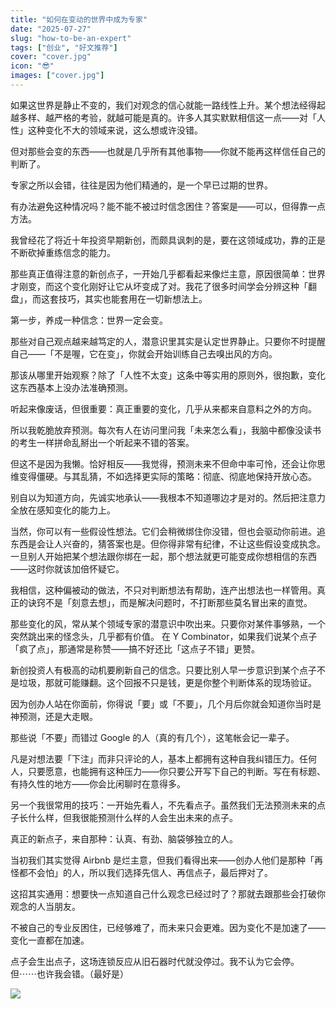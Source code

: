 ```yaml
---
title: "如何在变动的世界中成为专家"
date: "2025-07-27"
slug: "how-to-be-an-expert"
tags: ["创业", "好文推荐"]
cover: "cover.jpg"
icon: "😎"
images: ["cover.jpg"]
---
```

如果这世界是静止不变的，我们对观念的信心就能一路线性上升。某个想法经得起越多样、越严格的考验，就越可能是真的。许多人其实默默相信这一点——对「人性」这种变化不大的领域来说，这么想或许没错。



但对那些会变的东西——也就是几乎所有其他事物——你就不能再这样信任自己的判断了。



专家之所以会错，往往是因为他们精通的，是一个早已过期的世界。



有办法避免这种情况吗？能不能不被过时信念困住？答案是——可以，但得靠一点方法。



我曾经花了将近十年投资早期新创，而颇具讽刺的是，要在这领域成功，靠的正是不断砍掉重练信念的能力。



那些真正值得注意的新创点子，一开始几乎都看起来像烂主意，原因很简单：世界才刚变，而这个变化刚好让它从坏变成了对。我花了很多时间学会分辨这种「翻盘」，而这套技巧，其实也能套用在一切新想法上。



第一步，养成一种信念：世界一定会变。



那些对自己观点越来越笃定的人，潜意识里其实是认定世界静止。只要你不时提醒自己——「不是喔，它在变」，你就会开始训练自己去嗅出风的方向。



那该从哪里开始观察？除了「人性不太变」这条中等实用的原则外，很抱歉，变化这东西基本上没办法准确预测。



听起来像废话，但很重要：真正重要的变化，几乎从来都来自意料之外的方向。



所以我乾脆放弃预测。每次有人在访问里问我「未来怎么看」，我脑中都像没读书的考生一样拼命乱掰出一个听起来不错的答案。



但这不是因为我懒。恰好相反——我觉得，预测未来不但命中率可怜，还会让你思维变得僵硬。与其乱猜，不如选择更实际的策略：彻底、彻底地保持开放心态。



别自以为知道方向，先诚实地承认——我根本不知道哪边才是对的。然后把注意力全放在感知变化的能力上。



当然，你可以有一些假设性想法。它们会稍微绑住你没错，但也会驱动你前进。追东西是会让人兴奋的，猜答案也是。但你得非常有纪律，不让这些假设变成执念。
一旦别人开始把某个想法跟你绑在一起，那个想法就更可能变成你想相信的东西——这时你就该加倍怀疑它。



我相信，这种偏被动的做法，不只对判断想法有帮助，连产出想法也一样管用。真正的诀窍不是「刻意去想」，而是解决问题时，不打断那些莫名冒出来的直觉。



那些变化的风，常从某个领域专家的潜意识中吹出来。只要你对某件事够熟，一个突然跳出来的怪念头，几乎都有价值。
在 Y Combinator，如果我们说某个点子「疯了点」，那通常是称赞——搞不好还比「这点子不错」更赞。



新创投资人有极高的动机要刷新自己的信念。只要比别人早一步意识到某个点子不是垃圾，那就可能赚翻。这个回报不只是钱，更是你整个判断体系的现场验证。



因为创办人站在你面前，你得说「要」或「不要」，几个月后你就会知道你当时是神预测，还是大走眼。



那些说「不要」而错过 Google 的人（真的有几个），这笔帐会记一辈子。



凡是对想法要「下注」而非只评论的人，基本上都拥有这种自我纠错压力。任何人，只要愿意，也能拥有这种压力——你只要公开写下自己的判断。写在有标题、有持久性的地方——你会比闲聊时在意得多。



另一个我很常用的技巧：一开始先看人，不先看点子。虽然我们无法预测未来的点子长什么样，但我很能预测什么样的人会生出未来的点子。



真正的新点子，来自那种：认真、有劲、脑袋够独立的人。



当初我们其实觉得 Airbnb 是烂主意，但我们看得出来——创办人他们是那种「再怪都不会怕」的人，所以我们选择先信人、再信点子，最后押对了。



这招其实通用：想要快一点知道自己什么观念已经过时了？那就去跟那些会打破你观念的人当朋友。



不被自己的专业反困住，已经够难了，而未来只会更难。因为变化不是加速了——变化一直都在加速。



点子会生出点子，这场连锁反应从旧石器时代就没停过。我不认为它会停。
但⋯⋯也许我会错。（最好是）




![](https://prod-files-secure.s3.us-west-2.amazonaws.com/112d0858-5090-4d34-a606-b75eb8d65fd2/46476355-9cf3-4e99-9b7a-3531bc426380/1000202064.png?X-Amz-Algorithm=AWS4-HMAC-SHA256&X-Amz-Content-Sha256=UNSIGNED-PAYLOAD&X-Amz-Credential=ASIAZI2LB4662ZBS3IL6%2F20250817%2Fus-west-2%2Fs3%2Faws4_request&X-Amz-Date=20250817T213049Z&X-Amz-Expires=3600&X-Amz-Security-Token=IQoJb3JpZ2luX2VjEEwaCXVzLXdlc3QtMiJIMEYCIQDP4gAC2wKAu%2F%2FBgafmxRDflVaPGEtV5sCPI0t3vivkCQIhAIgPUzFG8v3ytijmfYS4al6vhpINf6ys8D%2Bax3ayCcWUKogECJX%2F%2F%2F%2F%2F%2F%2F%2F%2F%2FwEQABoMNjM3NDIzMTgzODA1Igwr20pPPmxFPxFVUQMq3APN%2FRoqLvLCf5mlgeX%2B0yYnvN5RX3ZSSSLfAE5GF5oa%2BCSSebSYVRvzQGypj71%2FTQEjnj18rN%2BRlb3zp5zwWp9PHuzHz9bhV4D9oQ7eSMAOzgN%2F0iGn2XvRgaclRb7MtvYm8t1%2Fs%2Bgd50Ki1cXb1TiqsVDZMzBYBbxm3LLOimgxmwnNbPXs5Bg8MdZ3VhTg9f32KOmgkAYGGLta2y6Rxx%2BC9OFyqBqlxkgBbb0gfH6Q1oEK5cWMFPjlhsRJLLoicqq%2F82f%2FSUx5GqDddGBgQ%2FENNdpAHG%2FsOYbDCi4We%2FCtnraFViAZvdIo3sE1rZHVlc2Hpu47DxMiXu7a4crgg1ydypMvRQ4hgJR%2BBFi%2Bgo5C45Tn72w5da0cvaFSzrYHEgxwamYwJQzfes%2FIo5Pwjzh5dOgO84FVmBOCAkQFNXscwqMrNLyjyxDQddfMzM6MRjAOItPpeCA1sgeod1l1GlHQGtW8jHzH2MGdbj6QKtPEwzWenCuWhlo9HLbuIRbQiqWLz7ndTY90mT%2BOzI0BwISlLhhb2d8cN5B2QbgjXDtQ2t%2FVFJQR%2FGWkfdgxTb3NUzMCRKgIrJvjVvq7API6nT%2Bn%2BlV8JSLEZ%2FzwbbUMB%2BtDQNL4vrlP2GZb7FqwCDCy34jFBjqkAbv%2B1S31c%2FhN2hCfkiGRizUlQuCn45M2F6Q90%2FREbV1D4Yxmz5exnvtkl0wFI1qNeFWVtm5IweHbEeZ%2FwF20sFQM%2FLo%2BeZvsB2IgHpN40nn8MX6HumZBnLwv9KqESAMbVqxC%2BK0C29ep3nMef0SxkssFrPxYZIuOEIzuXYBOiEe7iRb237LFIpyYpdOaEh%2Ft9tbYd%2BGsgRNVVJgDyr8jS%2BOyOaPv&X-Amz-Signature=64bbd02f1744e481d7e8e377b85bc32b28db7c07adf26194ba47d61bff251cea&X-Amz-SignedHeaders=host&x-amz-checksum-mode=ENABLED&x-id=GetObject)

